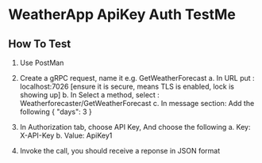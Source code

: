 ﻿# WeatherApp ApiKey Auth TestMe

## How To Test
1. Use PostMan
2. Create a gRPC request, name it e.g. GetWeatherForecast
   a. In URL put : localhost:7026 [ensure it is secure, means TLS is enabled, lock is showing up]
   b. In Select a method, select : Weatherforecaster/GetWeatherForecast
   c. In message section: Add the following 
    {
      "days": 3
    }

3. In Authorization tab, choose API Key, And choose the following 
   a. Key: X-API-Key
   b. Value: ApiKey1
    
4. Invoke the call, you should receive a reponse in JSON format
 



    